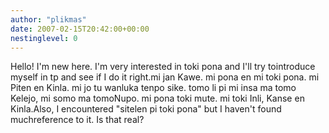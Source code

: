 ```yaml
---
author: "plikmas"
date: 2007-02-15T20:42:00+00:00
nestinglevel: 0
---
```

Hello! I'm new here. I'm very interested in toki pona and I'll try tointroduce myself in tp and see if I do it right.mi jan Kawe. mi pona en mi toki pona. mi Piten en Kinla. mi jo tu wanluka tenpo sike. tomo li pi mi insa ma tomo Kelejo, mi somo ma tomoNupo. mi pona toki mute. mi toki Inli, Kanse en Kinla.Also, I encountered "sitelen pi toki pona" but I haven't found muchreference to it. Is that real?
